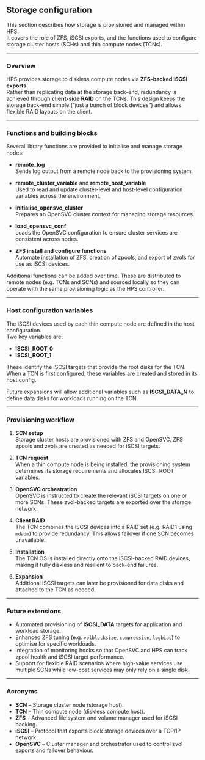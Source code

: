 ## Storage configuration

This section describes how storage is provisioned and managed within HPS.  
It covers the role of ZFS, iSCSI exports, and the functions used to configure storage cluster hosts (SCHs) and thin compute nodes (TCNs).

---

### Overview

HPS provides storage to diskless compute nodes via **ZFS-backed iSCSI exports**.  
Rather than replicating data at the storage back-end, redundancy is achieved through **client-side RAID** on the TCNs. This design keeps the storage back-end simple (“just a bunch of block devices”) and allows flexible RAID layouts on the client.

---

### Functions and building blocks

Several library functions are provided to initialise and manage storage nodes:

- **remote_log**  
  Sends log output from a remote node back to the provisioning system.

- **remote_cluster_variable** and **remote_host_variable**  
  Used to read and update cluster-level and host-level configuration variables across the environment.

- **initialise_opensvc_cluster**  
  Prepares an OpenSVC cluster context for managing storage resources.

- **load_opensvc_conf**  
  Loads the OpenSVC configuration to ensure cluster services are consistent across nodes.

- **ZFS install and configure functions**  
  Automate installation of ZFS, creation of zpools, and export of zvols for use as iSCSI devices.

Additional functions can be added over time. These are distributed to remote nodes (e.g. TCNs and SCNs) and sourced locally so they can operate with the same provisioning logic as the HPS controller.

---

### Host configuration variables

The iSCSI devices used by each thin compute node are defined in the host configuration.  
Two key variables are:

- **ISCSI_ROOT_0**  
- **ISCSI_ROOT_1**

These identify the iSCSI targets that provide the root disks for the TCN.  
When a TCN is first configured, these variables are created and stored in its host config.

Future expansions will allow additional variables such as **ISCSI_DATA_N** to define data disks for workloads running on the TCN.

---

### Provisioning workflow

1. **SCN setup**  
   Storage cluster hosts are provisioned with ZFS and OpenSVC. ZFS zpools and zvols are created as needed for iSCSI targets.

2. **TCN request**  
   When a thin compute node is being installed, the provisioning system determines its storage requirements and allocates ISCSI_ROOT variables.

3. **OpenSVC orchestration**  
   OpenSVC is instructed to create the relevant iSCSI targets on one or more SCNs. These zvol-backed targets are exported over the storage network.

4. **Client RAID**  
   The TCN combines the iSCSI devices into a RAID set (e.g. RAID1 using `mdadm`) to provide redundancy. This allows failover if one SCN becomes unavailable.

5. **Installation**  
   The TCN OS is installed directly onto the iSCSI-backed RAID devices, making it fully diskless and resilient to back-end failures.

6. **Expansion**  
   Additional iSCSI targets can later be provisioned for data disks and attached to the TCN as needed.

---

### Future extensions

- Automated provisioning of **ISCSI_DATA** targets for application and workload storage.  
- Enhanced ZFS tuning (e.g. `volblocksize`, `compression`, `logbias`) to optimise for specific workloads.  
- Integration of monitoring hooks so that OpenSVC and HPS can track zpool health and iSCSI target performance.  
- Support for flexible RAID scenarios where high-value services use multiple SCNs while low-cost services may only rely on a single disk.

---

### Acronyms

- **SCN** – Storage cluster node (storage host).  
- **TCN** – Thin compute node (diskless compute host).  
- **ZFS** – Advanced file system and volume manager used for iSCSI backing.  
- **iSCSI** – Protocol that exports block storage devices over a TCP/IP network.  
- **OpenSVC** – Cluster manager and orchestrator used to control zvol exports and failover behaviour.

